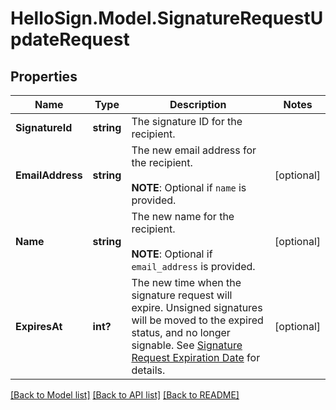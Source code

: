 # HelloSign.Model.SignatureRequestUpdateRequest

## Properties

Name | Type | Description | Notes
------------ | ------------- | ------------- | -------------
**SignatureId** | **string** |  The signature ID for the recipient.  | 
**EmailAddress** | **string** |  The new email address for the recipient.<br><br>**NOTE**: Optional if `name` is provided.  | [optional] 
**Name** | **string** |  The new name for the recipient.<br><br>**NOTE**: Optional if `email_address` is provided.  | [optional] 
**ExpiresAt** | **int?** |  The new time when the signature request will expire. Unsigned signatures will be moved to the expired status, and no longer signable. See [Signature Request Expiration Date](https://developers.hellosign.com/docs/signature-request/expiration/) for details.  | [optional] 

[[Back to Model list]](../README.md#documentation-for-models) [[Back to API list]](../README.md#documentation-for-api-endpoints) [[Back to README]](../README.md)

